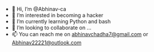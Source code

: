 - 👋 Hi, I’m @Abhinav-ca
- 👀 I’m interested in becoming a hacker
- 🌱 I’m currently learning Python and bash
- 💞️ I’m looking to collaborate on ...
- 📫 You can reach me on abhinavchadha7@gmail.com or Abhinav22221@outlook.com

<!---
Abhinav-ca/Abhinav-ca is a ✨ special ✨ repository because its `README.md` (this file) appears on your GitHub profile.
You can click the Preview link to take a look at your changes.
--->
